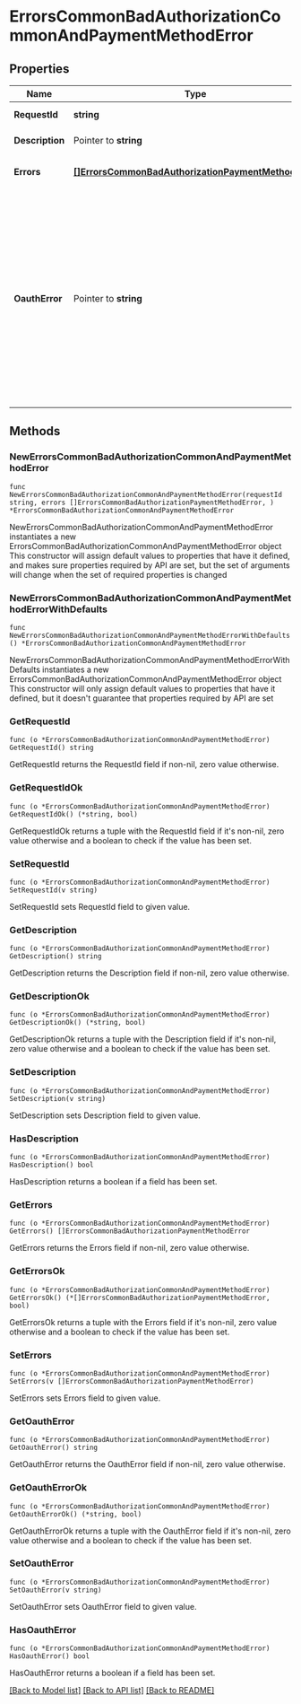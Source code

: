 # ErrorsCommonBadAuthorizationCommonAndPaymentMethodError

## Properties

Name | Type | Description | Notes
------------ | ------------- | ------------- | -------------
**RequestId** | **string** | Идентификатор запроса | 
**Description** | Pointer to **string** | Описание ошибки | [optional] 
**Errors** | [**[]ErrorsCommonBadAuthorizationPaymentMethodError**](ErrorsCommonBadAuthorizationPaymentMethodError.md) | Массив с данными ошибок | 
**OauthError** | Pointer to **string** | Ошибки авторизации:   * &#x60;token-revoked&#x60; — Токен отозван пользователем, приложению необходимо [запросить новую авторизацию](#tag/Avtorizaciya-rabotodatelya/operation/authorize)   * &#x60;token-expired&#x60; — Время жизни &#x60;access_token&#x60; завершилось, необходимо [получить &#x60;refresh_token&#x60;](#tag/Avtorizaciya-rabotodatelya/operation/authorize)  | [optional] 

## Methods

### NewErrorsCommonBadAuthorizationCommonAndPaymentMethodError

`func NewErrorsCommonBadAuthorizationCommonAndPaymentMethodError(requestId string, errors []ErrorsCommonBadAuthorizationPaymentMethodError, ) *ErrorsCommonBadAuthorizationCommonAndPaymentMethodError`

NewErrorsCommonBadAuthorizationCommonAndPaymentMethodError instantiates a new ErrorsCommonBadAuthorizationCommonAndPaymentMethodError object
This constructor will assign default values to properties that have it defined,
and makes sure properties required by API are set, but the set of arguments
will change when the set of required properties is changed

### NewErrorsCommonBadAuthorizationCommonAndPaymentMethodErrorWithDefaults

`func NewErrorsCommonBadAuthorizationCommonAndPaymentMethodErrorWithDefaults() *ErrorsCommonBadAuthorizationCommonAndPaymentMethodError`

NewErrorsCommonBadAuthorizationCommonAndPaymentMethodErrorWithDefaults instantiates a new ErrorsCommonBadAuthorizationCommonAndPaymentMethodError object
This constructor will only assign default values to properties that have it defined,
but it doesn't guarantee that properties required by API are set

### GetRequestId

`func (o *ErrorsCommonBadAuthorizationCommonAndPaymentMethodError) GetRequestId() string`

GetRequestId returns the RequestId field if non-nil, zero value otherwise.

### GetRequestIdOk

`func (o *ErrorsCommonBadAuthorizationCommonAndPaymentMethodError) GetRequestIdOk() (*string, bool)`

GetRequestIdOk returns a tuple with the RequestId field if it's non-nil, zero value otherwise
and a boolean to check if the value has been set.

### SetRequestId

`func (o *ErrorsCommonBadAuthorizationCommonAndPaymentMethodError) SetRequestId(v string)`

SetRequestId sets RequestId field to given value.


### GetDescription

`func (o *ErrorsCommonBadAuthorizationCommonAndPaymentMethodError) GetDescription() string`

GetDescription returns the Description field if non-nil, zero value otherwise.

### GetDescriptionOk

`func (o *ErrorsCommonBadAuthorizationCommonAndPaymentMethodError) GetDescriptionOk() (*string, bool)`

GetDescriptionOk returns a tuple with the Description field if it's non-nil, zero value otherwise
and a boolean to check if the value has been set.

### SetDescription

`func (o *ErrorsCommonBadAuthorizationCommonAndPaymentMethodError) SetDescription(v string)`

SetDescription sets Description field to given value.

### HasDescription

`func (o *ErrorsCommonBadAuthorizationCommonAndPaymentMethodError) HasDescription() bool`

HasDescription returns a boolean if a field has been set.

### GetErrors

`func (o *ErrorsCommonBadAuthorizationCommonAndPaymentMethodError) GetErrors() []ErrorsCommonBadAuthorizationPaymentMethodError`

GetErrors returns the Errors field if non-nil, zero value otherwise.

### GetErrorsOk

`func (o *ErrorsCommonBadAuthorizationCommonAndPaymentMethodError) GetErrorsOk() (*[]ErrorsCommonBadAuthorizationPaymentMethodError, bool)`

GetErrorsOk returns a tuple with the Errors field if it's non-nil, zero value otherwise
and a boolean to check if the value has been set.

### SetErrors

`func (o *ErrorsCommonBadAuthorizationCommonAndPaymentMethodError) SetErrors(v []ErrorsCommonBadAuthorizationPaymentMethodError)`

SetErrors sets Errors field to given value.


### GetOauthError

`func (o *ErrorsCommonBadAuthorizationCommonAndPaymentMethodError) GetOauthError() string`

GetOauthError returns the OauthError field if non-nil, zero value otherwise.

### GetOauthErrorOk

`func (o *ErrorsCommonBadAuthorizationCommonAndPaymentMethodError) GetOauthErrorOk() (*string, bool)`

GetOauthErrorOk returns a tuple with the OauthError field if it's non-nil, zero value otherwise
and a boolean to check if the value has been set.

### SetOauthError

`func (o *ErrorsCommonBadAuthorizationCommonAndPaymentMethodError) SetOauthError(v string)`

SetOauthError sets OauthError field to given value.

### HasOauthError

`func (o *ErrorsCommonBadAuthorizationCommonAndPaymentMethodError) HasOauthError() bool`

HasOauthError returns a boolean if a field has been set.


[[Back to Model list]](../README.md#documentation-for-models) [[Back to API list]](../README.md#documentation-for-api-endpoints) [[Back to README]](../README.md)


